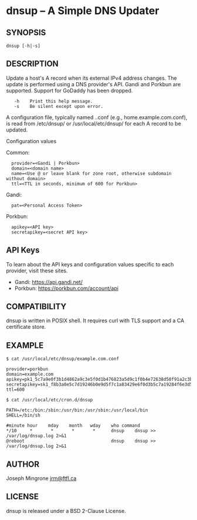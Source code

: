 # dnsup – A Simple DNS Updater

## SYNOPSIS

```dnsup [-h|-s]```

## DESCRIPTION
   Update a host's A record when its external IPv4 address changes.  The update
   is performed using a DNS provider's API.  Gandi and Porkbun are supported.
   Support for GoDaddy has been dropped.

```
   -h    Print this help message.
   -s    Be silent except upon error.
```

   A configuration file, typically named <domain>.<record>.conf (e.g.,
   home.example.com.conf), is read from /etc/dnsup/ or /usr/local/etc/dnsup/ for
   each A record to be updated.

   Configuration values

   Common:
```
  provider=<Gandi | Porkbun>
  domain=<domain name>
  name=<Use @ or leave blank for zone root, otherwise subdomain without domain>
  ttl=<TTL in seconds, minimum of 600 for Porkbun>
```

  Gandi:
```
  pat=<Personal Access Token>
```

  Porkbun:
```
  apikey=<API key>
  secretapikey=<secret API key>
```

## API Keys

   To learn about the API keys and configuration values specific to each
   provider, visit these sites.

   * Gandi: https://api.gandi.net/
   * Porkbun: https://porkbun.com/account/api

## COMPATIBILITY
   dnsup is written in POSIX shell.  It requires curl with TLS support and a CA
   certificate store.

## EXAMPLE
```
$ cat /usr/local/etc/dnsup/example.com.conf

provider=porkbun
domain=example.com
apikey=pk1_5c7a9e0f3b1d4862a9c3e5f0d1b476823a5d9c1f0b4e72638d50f91a2c3b4e7d
secretapikey=sk1_f8b3a0e5c7d19246b0e9d5f7c1a83429e6f0d3b5c7a19284f6e3d5c7a0b1d4e9
ttl=600
```

```
$ cat /usr/local/etc/cron.d/dnsup

PATH=/etc:/bin:/sbin:/usr/bin:/usr/sbin:/usr/local/bin
SHELL=/bin/sh

#minute	hour	mday	month	wday	who	command
*/10     *       *       *       *      dnsup    dnsup >> /var/log/dnsup.log 2>&1
@reboot                                 dnsup    dnsup >> /var/log/dnsup.log 2>&1
```

## AUTHOR
   Joseph Mingrone <jrm@ftfl.ca>

## LICENSE
   dnsup is released under a BSD 2-Clause License.
